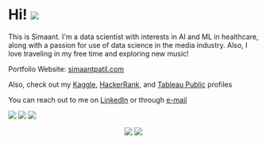 # Hi! ![](https://komarev.com/ghpvc/?username=Simaant&color=red)

This is Simaant. I'm a data scientist with interests in AI and ML in healthcare, along with a passion for use of data science in the media industry. Also, I love traveling in my free time and exploring new music!

Portfolio Website: [simaantpatil.com](https://www.simaantpatil.com)

Also, check out my [Kaggle](https://www.kaggle.com/simaant), [HackerRank](https://www.hackerrank.com/simaant1996patil), and [Tableau Public](https://public.tableau.com/app/profile/simaantpatil) profiles 

You can reach out to me on [LinkedIn](https://www.linkedin.com/in/simaantpatil/) or through [e-mail](sjpatil@syr.edu)


![](https://img.shields.io/badge/Language-Python-informational?logo=python&logoColor=white&color=orange)
![](https://img.shields.io/badge/Machine%20Learning-Scikit--learn-informational?logo=scikitlearn&logoColor=white&color=yellow)
![](https://img.shields.io/badge/Database-SQL-informational?logo=sqlite&logoColor=white&color=blue)


<p align="center">
	<img src="https://github-readme-stats.vercel.app/api/top-langs/?username=Simaant&layout=compact&langs_count=5&theme=tokyonight" />
	<img src="https://github-readme-stats.vercel.app/api?username=Simaant&show_icons=true&hide=prs,contribs&line_height=30&theme=tokyonight" />
</p>



